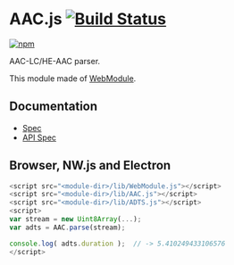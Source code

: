 # AAC.js [![Build Status](https://travis-ci.org/uupaa/AAC.js.svg)](https://travis-ci.org/uupaa/AAC.js)

[![npm](https://nodei.co/npm/uupaa.aac.js.svg?downloads=true&stars=true)](https://nodei.co/npm/uupaa.aac.js/)

AAC-LC/HE-AAC parser.

This module made of [WebModule](https://github.com/uupaa/WebModule).

## Documentation
- [Spec](https://github.com/uupaa/AAC.js/wiki/)
- [API Spec](https://github.com/uupaa/AAC.js/wiki/AAC)

## Browser, NW.js and Electron

```js
<script src="<module-dir>/lib/WebModule.js"></script>
<script src="<module-dir>/lib/AAC.js"></script>
<script src="<module-dir>/lib/ADTS.js"></script>
<script>
var stream = new Uint8Array(...);
var adts = AAC.parse(stream);

console.log( adts.duration );  // -> 5.410249433106576
</script>
```

